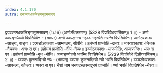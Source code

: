 ```yaml
---
index: 4.1.170
sutra: द्व्यञ्मगधकलिङ्गसूरमसादण्

---
```

 द्व्यञ्ञ्मगधकलिङ्गसूरमसादण् (1416) (अणोऽधिकरणम्) (5328 विप्रतिषेधवार्तिकम्॥ 1 ॥) - अणो ञ्ञ्यङ्ण्येञ्ञो विप्रतिषेधेन - (भाष्यम्) अणो ञ्ञ्यङ्-ण्य -ःइञ्ञ् -ःइत्येते भवन्ति विप्रतिषेधेन। अणोऽवकाशः -आङ्गः, वाङ्गः। ञ्ञ्यङोऽवकाशः -आम्बष्ठ्यः, सौवीर्यः। इहोभयं प्राप्नोति -दार्व्यः॥ ण्यस्यावकाशः -निचक -नैचक्यः। अणः स एव। इहोभयं प्राप्नोति -नीप -नैप्यः॥ इञ्ञोऽवकाशः -आजमीढिः, आजक्रन्दिः। अणः स एव। इहोभयं प्राप्नोति -बुध -बौधिः। ञ्ञ्यङ्ण्येञ्ञो भवन्ति विप्रतिषेधेन॥ (5329 विप्रतिषेधे द्वितीयवार्तिकम्॥ 2 ॥) - ञ्ञ्यङः कुरुनादिभ्यो ण्यः - (भाष्यम्) ञ्ञ्यङः कुरुनादिभ्यो ण्यो भवति विप्रतिषेधेन। ञ्ञ्यङोऽवकाशः -आवन्त्यः, कौन्त्यः। ण्यस्य स एव। नैशो नाम जनपदस्तस्मादुभयं प्राप्नोति। ण्यो भवति विप्रतिषेधेन -नैश्यः॥ 